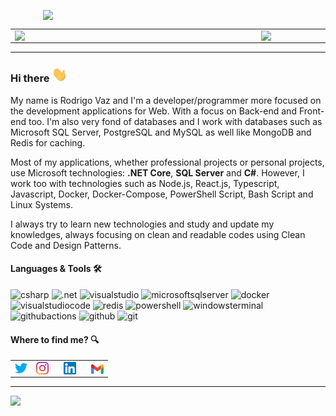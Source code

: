 <center align="center">
    <p align="center">
        <img width="400px" align="center" style="display: block; margin: 0 auto; cursor: normal;" src="svg/programming.svg" />
    </p>
</center>

<center>
    <table>
        <tr>
            <td><img width="380px" align="left" src="https://github-readme-stats.vercel.app/api/top-langs/?username=drigovz&hide=html&layout=compact&theme=buefy&title_color=814AC1&bg_color=0D1117&text_color=FFFFFF&hide_border=true" /></td>
            <td><img width="380px" align="left" src="https://github-readme-stats.vercel.app/api?username=drigovz&theme=buefy&title_color=814AC1&bg_color=0D1117&text_color=FFFFFF&hide_border=true"/></td>
        </tr>   
    </table>
</center>  

<hr />

### Hi there <img src="svg/hello.gif" width="25px" />
<!--👋-->

My name is Rodrigo Vaz and I'm a developer/programmer more focused on the development applications for Web. With a focus on Back-end and Front-end too. I'm also very fond of databases and I work with databases such as Microsoft SQL Server, PostgreSQL and MySQL as well like MongoDB and Redis for caching.

Most of my applications, whether professional projects or personal projects, use Microsoft technologies: **.NET Core**, **SQL Server** and **C#**. However, I work too with technologies such as Node.js, React.js, Typescript, Javascript, Docker, Docker-Compose, PowerShell Script, Bash Script and Linux Systems.

I always try to learn new technologies and study and update my knowledges, always focusing on clean and readable codes using Clean Code and Design Patterns.

#### Languages & Tools 🛠

![csharp](https://img.shields.io/badge/-csharp-05122A?style=flat&color=purple&logo=csharp)&nbsp;![.net](https://img.shields.io/badge/-.net-05122A?style=flat&color=purple&logo=.net)&nbsp;![visualstudio](https://img.shields.io/badge/-visualstudio-05122A?style=flat&color=purple&logo=visualstudio)&nbsp;![microsoftsqlserver](https://img.shields.io/badge/-sqlserver-05122A?style=flat&color=red&logo=microsoftsqlserver)&nbsp;![docker](https://img.shields.io/badge/-docker-05122A?style=flat&color=004080&logo=docker)&nbsp;![visualstudiocode](https://img.shields.io/badge/-visualstudiocode-05122A?style=flat&color=blue&logo=visualstudiocode)&nbsp;![redis](https://img.shields.io/badge/-redis-05122A?style=flat&color=c2c2a3&logo=redis)&nbsp;![powershell](https://img.shields.io/badge/-powershell-05122A?style=flat&color=264d73&logo=powershell)&nbsp;![windowsterminal](https://img.shields.io/badge/-windowsterminal-05122A?style=flat&color=blue&logo=windowsterminal)&nbsp;![githubactions](https://img.shields.io/badge/-githubactions-05122A?style=flat&color=white&logo=githubactions)&nbsp;![github](https://img.shields.io/badge/-github-05122A?style=flat&color=blue&logo=github)&nbsp;![git](https://img.shields.io/badge/-git-05122A?style=flat&color=c2c2a3&logo=git)&nbsp;

<!-- ![windows](https://img.shields.io/badge/-windows-05122A?style=flat&color=blue&logo=windows)&nbsp; -->
<!-- ![nodejs](https://img.shields.io/badge/-nodejs-05122A?style=flat&color=green$logo=nodejs&logo=node.js)&nbsp;![typescript](https://img.shields.io/badge/-typescript-05122A?style=flat&color=white&logo=typescript)&nbsp;![javascript](https://img.shields.io/badge/-javascript-05122A?style=flat&color=0d1017&logo=javascript)&nbsp; -->
<!-- ![bash](https://img.shields.io/badge/-bash-05122A?style=flat&color=0d1017&logo=gnubash)&nbsp; -->
<!-- ![linux](https://img.shields.io/badge/-linux-05122A?style=flat&color=0d1017&logo=linux)&nbsp; -->
<!-- ![kubernetes](https://img.shields.io/badge/-kubernetes-05122A?style=flat&color=0d1017&logo=kubernetes)&nbsp; -->
<!-- ![postgresql](https://img.shields.io/badge/-postgresql-05122A?style=flat&color=0d1017&logo=postgresql)&nbsp;
![mysql](https://img.shields.io/badge/-mysql-05122A?style=flat&color=0d1017&logo=mysql)&nbsp;
![mongodb](https://img.shields.io/badge/-mongodb-05122A?style=flat&color=green&logo=mongodb)&nbsp; -->


#### Where to find me? 🔍

<div style="text-align: left;">
<table style="border:0px">
	<td style="border:0px">
		<a href="https://twitter.com/drigovz" target="_blank">
			<img width="20px" align="center" style="display: inline-block; cursor: normal;" src="svg/logo_twitter.png" />
		</a>
	</td>
	<td style="border:0px">
		<a href="https://www.instagram.com/drigovz/" target="_blank">
		<img width="20px" align="center" style="display: inline; cursor: normal; margin-right: 10px;" src="svg/logo_instagram.png" />
	</a>
	</td>
	<td style="border:0px">
		<a href="https://www.linkedin.com/in/rodrigo-vaz-del-pino/" target="_blank">
		<img width="20px" align="center" style="display: inline-block; cursor: normal; margin-right: 10px;" src="svg/logo_linkedin.png" />
	</a>
	</td>
	<td style="border:0px">
	<a href="mailto:rodrigodp2014@gmail.com">
		<img width="20px" align="center" style="display: inline-block; cursor: normal;" src="svg/logo_gmail.png" />
	</a>
	</td>
</table>
</div>

<hr />
<p>
    <img src="https://komarev.com/ghpvc/?username=drigovz&color=blue&style=flat" />
</p>
